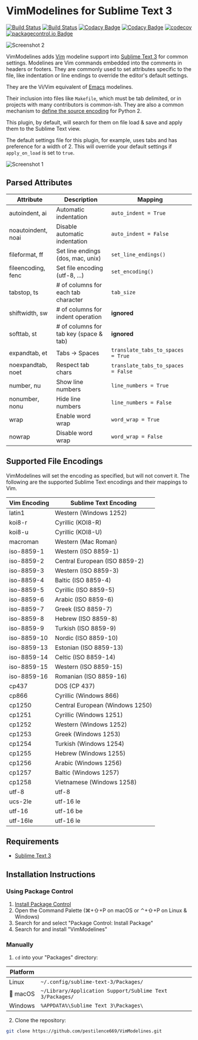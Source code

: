 # VimModelines for Sublime Text 3

[![Build Status](https://travis-ci.org/pestilence669/VimModelines.svg?branch=master)](https://travis-ci.org/pestilence669/VimModelines)
[![Build Status](https://ci.appveyor.com/api/projects/status/2uxv2kypphffxo2y/branch/master?svg=true)](https://ci.appveyor.com/project/pestilence669/vimmodelines/branch/master)
[![Codacy Badge](https://api.codacy.com/project/badge/Grade/0a3635083d0b4ddd99383406b4a18d41)](https://www.codacy.com/app/pestilence669/VimModelines?utm_source=github.com&amp;utm_medium=referral&amp;utm_content=pestilence669/VimModelines&amp;utm_campaign=Badge_Grade)
[![Codacy Badge](https://api.codacy.com/project/badge/Coverage/0a3635083d0b4ddd99383406b4a18d41)](https://www.codacy.com/app/pestilence669/VimModelines?utm_source=github.com&utm_medium=referral&utm_content=pestilence669/VimModelines&utm_campaign=Badge_Coverage)
[![codecov](https://codecov.io/gh/pestilence669/VimModelines/branch/master/graph/badge.svg)](https://codecov.io/gh/pestilence669/VimModelines)
[![packagecontrol.io Badge](https://img.shields.io/packagecontrol/dt/VimModelines.svg)](https://packagecontrol.io/packages/VimModelines)

![Screenshot 2](img/ss2.gif)

VimModelines adds [Vim](http://www.vim.org/) modeline support into
[Sublime Text 3](https://www.sublimetext.com/) for common settings. Modelines
are Vim commands embedded into the comments in headers or footers. They are
commonly used to set attributes specific to the file, like indentation or line
endings to override the editor's default settings.

They are the Vi/Vim equivalent of [Emacs](https://www.gnu.org/software/emacs/)
modelines.

Their inclusion into files like `Makefile`, which must be tab delimited, or in
projects with many contributors is common-ish. They are also a common mechanism
to [define the source encoding](https://www.python.org/dev/peps/pep-0263/#defining-the-encoding)
for Python 2.

This plugin, by default, will search for them on file load & save and apply them
to the Sublime Text view.

The default settings file for this plugin, for example, uses tabs and has
preference for a width of 2. This will override your default settings if
`apply_on_load` is set to `true`.

![Screenshot 1](img/ss1.png)

## Parsed Attributes

| Attribute          | Description                               | Mapping     |
| ------------------ | ----------------------------------------- | ----------- |
| autoindent, ai     | Automatic indentation           | `auto_indent = True`  |
| noautoindent, noai | Disable automatic indentation   | `auto_indent = False` |
| fileformat, ff     | Set line endings (dos, mac, unix) | `set_line_endings()` |
| fileencoding, fenc | Set file encoding (utf-8, ...)       | `set_encoding()` |
| tabstop, ts        | # of columns for each tab character       | `tab_size`  |
| shiftwidth, sw     | # of columns for indent operation         | **ignored** |
| softtab, st        | # of columns for tab key (space & tab)    | **ignored** |
| expandtab, et      | Tabs → Spaces      | `translate_tabs_to_spaces = True`  |
| noexpandtab, noet  | Respect tab chars  | `translate_tabs_to_spaces = False` |
| number, nu         | Show line numbers              | `line_numbers = True`  |
| nonumber, nonu     | Hide line numbers              | `line_numbers = False` |
| wrap               | Enable word wrap                  | `word_wrap = True`  |
| nowrap             | Disable word wrap                 | `word_wrap = False` |

## Supported File Encodings

VimModelines will set the encoding as specified, but will not convert it. The
following are the supported Sublime Text encodings and their mappings to Vim.

| Vim Encoding  | Sublime Text Encoding           |
| ------------- | ------------------------------- |
| latin1        | Western (Windows 1252)          |
| koi8-r        | Cyrillic (KOI8-R)               |
| koi8-u        | Cyrillic (KOI8-U)               |
| macroman      | Western (Mac Roman)             |
| iso-8859-1    | Western (ISO 8859-1)            |
| iso-8859-2    | Central European (ISO 8859-2)   |
| iso-8859-3    | Western (ISO 8859-3)            |
| iso-8859-4    | Baltic (ISO 8859-4)             |
| iso-8859-5    | Cyrillic (ISO 8859-5)           |
| iso-8859-6    | Arabic (ISO 8859-6)             |
| iso-8859-7    | Greek (ISO 8859-7)              |
| iso-8859-8    | Hebrew (ISO 8859-8)             |
| iso-8859-9    | Turkish (ISO 8859-9)            |
| iso-8859-10   | Nordic (ISO 8859-10)            |
| iso-8859-13   | Estonian (ISO 8859-13)          |
| iso-8859-14   | Celtic (ISO 8859-14)            |
| iso-8859-15   | Western (ISO 8859-15)           |
| iso-8859-16   | Romanian (ISO 8859-16)          |
| cp437         | DOS (CP 437)                    |
| cp866         | Cyrillic (Windows 866)          |
| cp1250        | Central European (Windows 1250) |
| cp1251        | Cyrillic (Windows 1251)         |
| cp1252        | Western (Windows 1252)          |
| cp1253        | Greek (Windows 1253)            |
| cp1254        | Turkish (Windows 1254)          |
| cp1255        | Hebrew (Windows 1255)           |
| cp1256        | Arabic (Windows 1256)           |
| cp1257        | Baltic (Windows 1257)           |
| cp1258        | Vietnamese (Windows 1258)       |
| utf-8         | utf-8 					      |
| ucs-2le       | utf-16 le 				      |
| utf-16        | utf-16 be 				      |
| utf-16le      | utf-16 le 				      |

## Requirements

- [Sublime Text 3](https://www.sublimetext.com/)

## Installation Instructions

### Using Package Control

1. [Install Package Control](https://packagecontrol.io/installation)
2. Open the Command Palette (⌘+⇧+P on macOS or ⌃+⇧+P on Linux & Windows)
2. Search for and select "Package Control: Install Package"
3. Search for and install "VimModelines"

### Manually

1. `cd` into your "Packages" directory:

| Platform |                                                          |
| -------- | -------------------------------------------------------- |
| Linux    | `~/.config/sublime-text-3/Packages/`                     |
|  macOS  | `~/Library/Application Support/Sublime Text 3/Packages/` |
| Windows  | `%APPDATA%\Sublime Text 3\Packages\`                     |

2. Clone the repository:

```bash
git clone https://github.com/pestilence669/VimModelines.git
```
